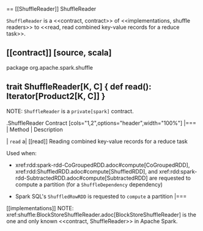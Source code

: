== [[ShuffleReader]] ShuffleReader

`ShuffleReader` is a <<contract, contract>> of <<implementations, shuffle readers>> to <<read, read combined key-value records for a reduce task>>.

[[contract]]
[source, scala]
----
package org.apache.spark.shuffle

trait ShuffleReader[K, C] {
  def read(): Iterator[Product2[K, C]]
}
----

NOTE: `ShuffleReader` is a `private[spark]` contract.

.ShuffleReader Contract
[cols="1,2",options="header",width="100%"]
|===
| Method
| Description

| `read`
a| [[read]] Reading combined key-value records for a reduce task

Used when:

* xref:rdd:spark-rdd-CoGroupedRDD.adoc#compute[CoGroupedRDD], xref:rdd:ShuffledRDD.adoc#compute[ShuffledRDD], and xref:rdd:spark-rdd-SubtractedRDD.adoc#compute[SubtractedRDD] are requested to compute a partition (for a `ShuffleDependency` dependency)

* Spark SQL's `ShuffledRowRDD` is requested to `compute` a partition
|===

[[implementations]]
NOTE: xref:shuffle:BlockStoreShuffleReader.adoc[BlockStoreShuffleReader] is the one and only known <<contract, ShuffleReader>> in Apache Spark.
